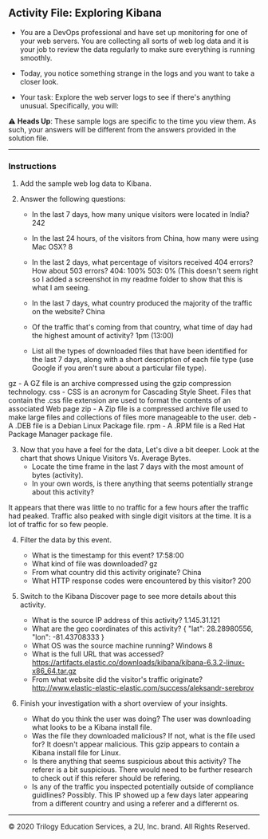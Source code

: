 ## Activity File: Exploring Kibana

* You are a DevOps professional and have set up monitoring for one of your web servers. You are collecting all sorts of web log data and it is your job to review the data regularly to make sure everything is running smoothly. 

* Today, you notice something strange in the logs and you want to take a closer look.

* Your task: Explore the web server logs to see if there's anything unusual. Specifically, you will:

:warning: **Heads Up**: These sample logs are specific to the time you view them. As such, your answers will be different from the answers provided in the solution file. 

---

### Instructions

1. Add the sample web log data to Kibana.

2. Answer the following questions:

    - In the last 7 days, how many unique visitors were located in India? 242

    - In the last 24 hours, of the visitors from China, how many were using Mac OSX? 8

    - In the last 2 days, what percentage of visitors received 404 errors? How about 503 errors? 404: 100% 503: 0% (This doesn't seem right so I added a screenshot in my readme folder to show that this is what I am seeing.
    - In the last 7 days, what country produced the majority of the traffic on the website? China
    - Of the traffic that's coming from that country, what time of day had the highest amount of activity? 1pm (13:00)
    - List all the types of downloaded files that have been identified for the last 7 days, along with a short description of each file type (use Google if you aren't sure about a particular file type).

gz - A GZ file is an archive compressed using the gzip compression technology.
css - CSS is an acronym for Cascading Style Sheet. Files that contain the .css file extension are used to format the contents of an associated Web page
zip - A Zip file is a compressed archive file used to make large files and collections of files more manageable to the user.
deb - A .DEB file is a Debian Linux Package file.
rpm - A .RPM file is a Red Hat Package Manager package file. 


3. Now that you have a feel for the data, Let's dive a bit deeper. Look at the chart that shows Unique Visitors Vs. Average Bytes.
     - Locate the time frame in the last 7 days with the most amount of bytes (activity). 
     - In your own words, is there anything that seems potentially strange about this activity? 

It appears that there was little to no traffic for a few hours after the traffic had peaked. Traffic also peaked with single digit visitors at the time. It is a lot of traffic for so few people.

4. Filter the data by this event.
     - What is the timestamp for this event? 17:58:00
     - What kind of file was downloaded? gz
     - From what country did this activity originate? China
     - What HTTP response codes were encountered by this visitor? 200

5. Switch to the Kibana Discover page to see more details about this activity.
     - What is the source IP address of this activity? 1.145.31.121
     - What are the geo coordinates of this activity? 
{
  "lat": 28.28980556,
  "lon": -81.43708333
}
     - What OS was the source machine running? Windows 8
     - What is the full URL that was accessed? 	https://artifacts.elastic.co/downloads/kibana/kibana-6.3.2-linux-x86_64.tar.gz
     - From what website did the visitor's traffic originate? http://www.elastic-elastic-elastic.com/success/aleksandr-serebrov

6. Finish your investigation with a short overview of your insights. 

     - What do you think the user was doing? The user was downloading what looks to be a Kibana install file.
     - Was the file they downloaded malicious? If not, what is the file used for? It doesn't appear malicious. This gzip appears to contain a Kibana install file for Linux.
     - Is there anything that seems suspicious about this activity? The referer is a bit suspicious. There would need to be further research to check out if this referer should be refering.
     - Is any of the traffic you inspected potentially outside of compliance guidlines? Possibly. This IP showed up a few days later appearing from a different country and using a referer and a differernt os. 

---
© 2020 Trilogy Education Services, a 2U, Inc. brand. All Rights Reserved.  
